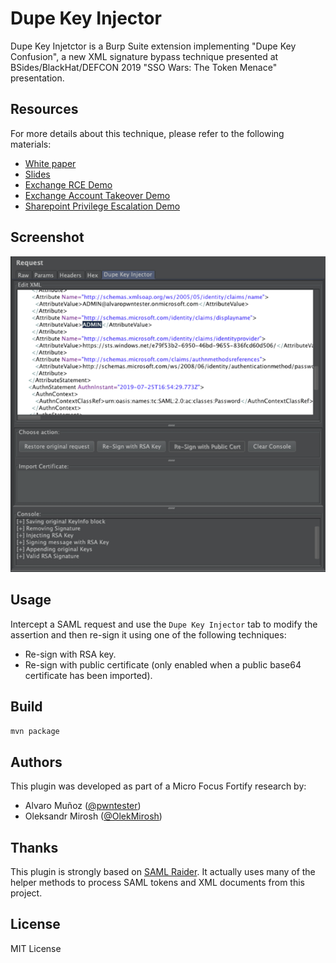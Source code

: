 # Dupe Key Injector

Dupe Key Injetctor is a Burp Suite extension implementing "Dupe Key Confusion", a new XML signature bypass technique presented at BSides/BlackHat/DEFCON 2019 "SSO Wars: The Token Menace" presentation. 

## Resources
For more details about this technique, please refer to the following materials:
- [White paper](https://raw.github.com/pwntester/DupeKeyInjector/resources/whitepaper.pdf)
- [Slides](https://raw.github.com/pwntester/DupeKeyInjector/resources/slides.pdf)
- [Exchange RCE Demo](https://raw.github.com/pwntester/DupeKeyInjector/resources/RCE.mp4)
- [Exchange Account Takeover Demo](https://raw.github.com/pwntester/DupeKeyInjector/resources/Exchange.mp4)
- [Sharepoint Privilege Escalation Demo](https://raw.github.com/pwntester/DupeKeyInjector/resources/SharePoint.mp4)

## Screenshot
![screenshot](/screenshot.png)

## Usage
Intercept a SAML request and use the `Dupe Key Injector` tab to modify the assertion and then re-sign it using one of the following techniques:
- Re-sign with RSA key. 
- Re-sign with public certificate (only enabled when a public base64 certificate has been imported). 

## Build
`mvn package`

## Authors
This plugin was developed as part of a Micro Focus Fortify research by:
- Alvaro Muñoz ([@pwntester](https://twitter.com/pwntester/))
- Oleksandr Mirosh ([@OlekMirosh](https://twitter.com/OlekMirosh/))

## Thanks
This plugin is strongly based on [SAML Raider](https://github.com/SAMLRaider/SAMLRaider). It actually uses many of the helper methods to process SAML tokens and XML documents from this project.

## License
MIT License
